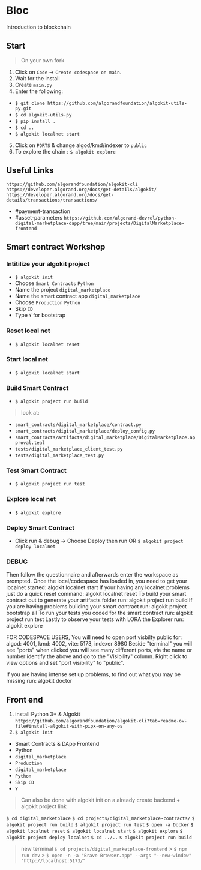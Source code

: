 # Bloc

Introduction to blockchain

## Start

> On your own fork

1. Click on `Code` -> `Create codespace on main`.
2. Wait for the install
3. Create `main.py`
4. Enter the following:

- `$ git clone https://github.com/algorandfoundation/algokit-utils-py.git`
- `$ cd algokit-utils-py`
- `$ pip install .`
- `$ cd ..`
- `$ algokit localnet start`

5. Click on `PORTS` & change algod/kmd/indexer to `public`
6. To explore the chain : `$ algokit explore`

## Useful Links

`https://github.com/algorandfoundation/algokit-cli`
`https://developer.algorand.org/docs/get-details/algokit/`
`https://developer.algorand.org/docs/get-details/transactions/transactions/`

- #payment-transaction
- #asset-parameters
  `https://github.com/algorand-devrel/python-digital-marketplace-dapp/tree/main/projects/DigitalMarketplace-frontend`

## Smart contract Workshop

### Intitilize your algokit project

- `$ algokit init`
- Choose `Smart Contracts` `Python`
- Name the project `digital_marketplace`
- Name the smart contract app `digital_marketplace`
- Choose `Production` `Python`
- Skip `CD`
- Type `Y` for bootstrap

### Reset local net

- `$ algokit localnet reset`

### Start local net

- `$ algokit localnet start`

### Build Smart Contract

- `$ algokit project run build`

> look at:

- `smart_contracts/digital_marketplace/contract.py`
- `smart_contracts/digital_marketplace/deploy_config.py`
- `smart_contracts/artifacts/digital_marketplace/DigitalMarketplace.approval.teal`
- `tests/digital_marketplace_client_test.py`
- `tests/digital_marketplace_test.py`

### Test Smart Contract

- `$ algokit project run test`

### Explore local net

- `$ algokit explore`

### Deploy Smart Contract

- Click run & debug -> Choose Deploy then run OR `$ algokit project deploy localnet`

### DEBUG

Then follow the questionnaire and afterwards enter the workspace as prompted.
Once the local/codespace has loaded in, you need to get your localnet started:
algokit localnet start
If your having any localnet problems just do a quick reset command:
algokit localnet reset
To build your smart contract out to generate your artifacts folder run:
algokit project run build
If you are having problems building your smart contract run:
algokit project bootstrap all
To run your tests you coded for the smart contract run:
algokit project run test
Lastly to observe your tests with LORA the Explorer run:
algokit explore

FOR CODESPACE USERS, You will need to open port visbilty public for:
algod: 4001, kmd: 4002, vite: 5173, indexer 8980
Beside "terminal" you will see "ports" when clicked you will see many different ports, via the name or number identify the above and go to the "Visibility" column. Right click to view options and set "port visibility" to "public".

If you are having intense set up problems, to find out what you may be missing run:
algokit doctor

## Front end

1. install Python 3+ & Algokit `https://github.com/algorandfoundation/algokit-cli?tab=readme-ov-file#install-algokit-with-pipx-on-any-os`
2. `$ algokit init`

- Smart Contracts & DApp Frontend
- Python
- `digital_marketplace`
- `Production`
- `digital_marketplace`
- `Python`
- `Skip CD`
- `Y`

> Can also be done with algokit init on a already create backend + algokit project link

`$ cd digital_marketplace`
`$ cd projects/digital_marketplace-contracts/`
`$ algokit project run build`
`$ algokit project run test`
`$ open -a Docker`
`$ algokit localnet reset`
`$ algokit localnet start`
`$ algokit explore`
`$ algokit project deploy localnet`
`$ cd ../..`
`$ algokit project run build`

> new terminal
> `$ cd projects/digital_marketplace-frontend` > `$ npm run dev` > `$ open -n -a "Brave Browser.app" --args "--new-window" "http://localhost:5173/"`
